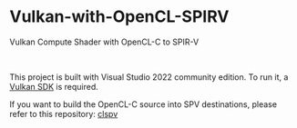 # Vulkan-with-OpenCL-SPIRV
Vulkan Compute Shader with OpenCL-C to SPIR-V

<br />

This project is built with Visual Studio 2022 community edition. To run it, a [Vulkan SDK](https://vulkan.lunarg.com/) is required.

If you want to build the OpenCL-C source into SPV destinations, please refer to this repository: [clspv](https://github.com/google/clspv)


